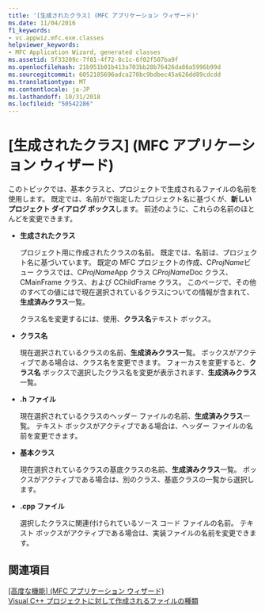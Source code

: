 ```yaml
---
title: '[生成されたクラス] (MFC アプリケーション ウィザード)'
ms.date: 11/04/2016
f1_keywords:
- vc.appwiz.mfc.exe.classes
helpviewer_keywords:
- MFC Application Wizard, generated classes
ms.assetid: 5f33209c-7f01-4f72-8c1c-6f02f507ba9f
ms.openlocfilehash: 21b951b01b413a703bb28b76426da86a5996b99d
ms.sourcegitcommit: 6052185696adca270bc9bdbec45a626dd89cdcdd
ms.translationtype: MT
ms.contentlocale: ja-JP
ms.lasthandoff: 10/31/2018
ms.locfileid: "50542286"
---
```

# <a name="generated-classes-mfc-application-wizard"></a>[生成されたクラス] (MFC アプリケーション ウィザード)

このトピックでは、基本クラスと、プロジェクトで生成されるファイルの名前を使用します。 既定では、名前がで指定したプロジェクト名に基づくが、**新しいプロジェクト ダイアログ ボックス**します。 前述のように、これらの名前のほとんどを変更できます。

- **生成されたクラス**

   プロジェクト用に作成されたクラスの名前。 既定では、名前は、プロジェクト名に基づいています。 既定の MFC プロジェクトの作成、C*ProjName*ビュー クラスでは、C*ProjName*App クラス C*ProjName*Doc クラス、CMainFrame クラス、および CChildFrame クラス。 このページで、その他のすべての値にはで現在選択されているクラスについての情報が含まれて、**生成済みクラス**一覧。

   クラス名を変更するには、使用、**クラス名**テキスト ボックス。

- **クラス名**

   現在選択されているクラスの名前、**生成済みクラス**一覧。 ボックスがアクティブである場合は、クラス名を変更できます。 フォーカスを変更すると、**クラス名** ボックスで選択したクラス名を変更が表示されます、**生成済みクラス**一覧。

- **.h ファイル**

   現在選択されているクラスのヘッダー ファイルの名前、**生成済みクラス**一覧。 テキスト ボックスがアクティブである場合は、ヘッダー ファイルの名前を変更できます。

- **基本クラス**

   現在選択されているクラスの基底クラスの名前、**生成済みクラス**一覧。 ボックスがアクティブである場合は、別のクラス、基底クラスの一覧から選択します。

- **.cpp ファイル**

   選択したクラスに関連付けられているソース コード ファイルの名前。 テキスト ボックスがアクティブである場合は、実装ファイルの名前を変更できます。

## <a name="see-also"></a>関連項目

[[高度な機能] (MFC アプリケーション ウィザード)](../../mfc/reference/advanced-features-mfc-application-wizard.md)<br/>
[Visual C++ プロジェクトに対して作成されるファイルの種類](../../ide/file-types-created-for-visual-cpp-projects.md)

